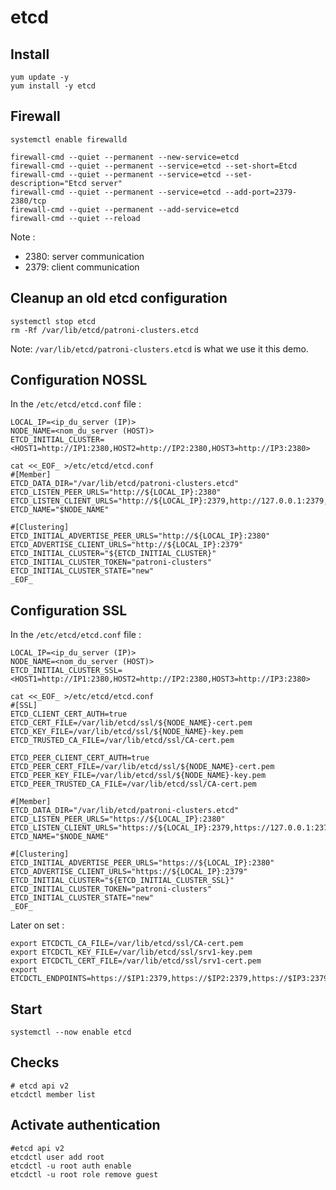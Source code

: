 # etcd

## Install 

```
yum update -y
yum install -y etcd
```

## Firewall

```
systemctl enable firewalld
```

```
firewall-cmd --quiet --permanent --new-service=etcd
firewall-cmd --quiet --permanent --service=etcd --set-short=Etcd
firewall-cmd --quiet --permanent --service=etcd --set-description="Etcd server"
firewall-cmd --quiet --permanent --service=etcd --add-port=2379-2380/tcp
firewall-cmd --quiet --permanent --add-service=etcd
firewall-cmd --quiet --reload
```

Note :
* 2380: server communication
* 2379: client communication

## Cleanup an old etcd configuration

```
systemctl stop etcd
rm -Rf /var/lib/etcd/patroni-clusters.etcd
```

Note: `/var/lib/etcd/patroni-clusters.etcd` is what we use it this demo.

## Configuration NOSSL

In the `/etc/etcd/etcd.conf` file :

```
LOCAL_IP=<ip_du_server (IP)>
NODE_NAME=<nom_du_server (HOST)>
ETCD_INITIAL_CLUSTER=<HOST1=http://IP1:2380,HOST2=http://IP2:2380,HOST3=http://IP3:2380>

cat <<_EOF_ >/etc/etcd/etcd.conf
#[Member]
ETCD_DATA_DIR="/var/lib/etcd/patroni-clusters.etcd"
ETCD_LISTEN_PEER_URLS="http://${LOCAL_IP}:2380"
ETCD_LISTEN_CLIENT_URLS="http://${LOCAL_IP}:2379,http://127.0.0.1:2379,http://[::1]:2379"
ETCD_NAME="$NODE_NAME"

#[Clustering]
ETCD_INITIAL_ADVERTISE_PEER_URLS="http://${LOCAL_IP}:2380"
ETCD_ADVERTISE_CLIENT_URLS="http://${LOCAL_IP}:2379"
ETCD_INITIAL_CLUSTER="${ETCD_INITIAL_CLUSTER}"
ETCD_INITIAL_CLUSTER_TOKEN="patroni-clusters"
ETCD_INITIAL_CLUSTER_STATE="new"
_EOF_
```

## Configuration SSL

In the `/etc/etcd/etcd.conf` file :

```
LOCAL_IP=<ip_du_server (IP)>
NODE_NAME=<nom_du_server (HOST)>
ETCD_INITIAL_CLUSTER_SSL=<HOST1=http://IP1:2380,HOST2=http://IP2:2380,HOST3=http://IP3:2380>

cat <<_EOF_ >/etc/etcd/etcd.conf
#[SSL]
ETCD_CLIENT_CERT_AUTH=true
ETCD_CERT_FILE=/var/lib/etcd/ssl/${NODE_NAME}-cert.pem
ETCD_KEY_FILE=/var/lib/etcd/ssl/${NODE_NAME}-key.pem
ETCD_TRUSTED_CA_FILE=/var/lib/etcd/ssl/CA-cert.pem

ETCD_PEER_CLIENT_CERT_AUTH=true
ETCD_PEER_CERT_FILE=/var/lib/etcd/ssl/${NODE_NAME}-cert.pem
ETCD_PEER_KEY_FILE=/var/lib/etcd/ssl/${NODE_NAME}-key.pem
ETCD_PEER_TRUSTED_CA_FILE=/var/lib/etcd/ssl/CA-cert.pem

#[Member]
ETCD_DATA_DIR="/var/lib/etcd/patroni-clusters.etcd"
ETCD_LISTEN_PEER_URLS="https://${LOCAL_IP}:2380"
ETCD_LISTEN_CLIENT_URLS="https://${LOCAL_IP}:2379,https://127.0.0.1:2379,https://[::1]:2379"
ETCD_NAME="$NODE_NAME"

#[Clustering]
ETCD_INITIAL_ADVERTISE_PEER_URLS="https://${LOCAL_IP}:2380"
ETCD_ADVERTISE_CLIENT_URLS="https://${LOCAL_IP}:2379"
ETCD_INITIAL_CLUSTER="${ETCD_INITIAL_CLUSTER_SSL}"
ETCD_INITIAL_CLUSTER_TOKEN="patroni-clusters"
ETCD_INITIAL_CLUSTER_STATE="new"
_EOF_
```

Later on set :

```
export ETCDCTL_CA_FILE=/var/lib/etcd/ssl/CA-cert.pem
export ETCDCTL_KEY_FILE=/var/lib/etcd/ssl/srv1-key.pem
export ETCDCTL_CERT_FILE=/var/lib/etcd/ssl/srv1-cert.pem
export ETCDCTL_ENDPOINTS=https://$IP1:2379,https://$IP2:2379,https://$IP3:2379,
```

## Start

```
systemctl --now enable etcd
```

## Checks

```
# etcd api v2
etcdctl member list
```

## Activate authentication

```
#etcd api v2
etcdctl user add root
etcdctl -u root auth enable
etcdctl -u root role remove guest
```





